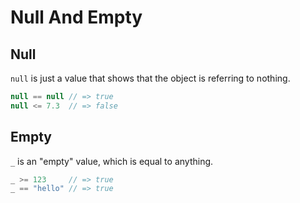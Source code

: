 # Null And Empty

## Null
`null` is just a value that shows that the object is referring to nothing.
```js
null == null // => true
null <= 7.3  // => false
```

## Empty
`_` is an "empty" value, which is equal to anything.
```js
_ >= 123     // => true
_ == "hello" // => true
```
